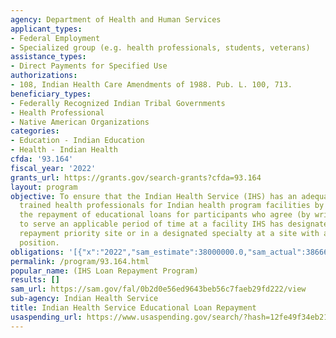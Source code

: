 ```yaml
---
agency: Department of Health and Human Services
applicant_types:
- Federal Employment
- Specialized group (e.g. health professionals, students, veterans)
assistance_types:
- Direct Payments for Specified Use
authorizations:
- 108, Indian Health Care Amendments of 1988. Pub. L. 100, 713.
beneficiary_types:
- Federally Recognized Indian Tribal Governments
- Health Professional
- Native American Organizations
categories:
- Education - Indian Education
- Health - Indian Health
cfda: '93.164'
fiscal_year: '2022'
grants_url: https://grants.gov/search-grants?cfda=93.164
layout: program
objective: To ensure that the Indian Health Service (IHS) has an adequate supply of
  trained health professionals for Indian health program facilities by providing for
  the repayment of educational loans for participants who agree (by written contract)
  to serve an applicable period of time at a facility IHS has designated as a loan
  repayment priority site or in a designated specialty at a site with an appropriate
  position.
obligations: '[{"x":"2022","sam_estimate":38000000.0,"sam_actual":38666039.0,"usa_spending_actual":164155.0},{"x":"2023","sam_estimate":42000000.0,"sam_actual":0.0,"usa_spending_actual":249824.16999999998},{"x":"2024","sam_estimate":46000000.0,"sam_actual":0.0,"usa_spending_actual":157069.29}]'
permalink: /program/93.164.html
popular_name: (IHS Loan Repayment Program)
results: []
sam_url: https://sam.gov/fal/0b2d0e56ed9643beb56c7faeb29fd222/view
sub-agency: Indian Health Service
title: Indian Health Service Educational Loan Repayment
usaspending_url: https://www.usaspending.gov/search/?hash=12fe49f34eb217a48edde340ac33a729
---
```

